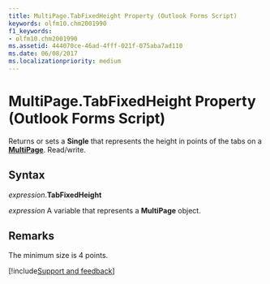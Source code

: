 ```yaml
---
title: MultiPage.TabFixedHeight Property (Outlook Forms Script)
keywords: olfm10.chm2001990
f1_keywords:
- olfm10.chm2001990
ms.assetid: 444070ce-46ad-4fff-021f-075aba7ad110
ms.date: 06/08/2017
ms.localizationpriority: medium
---
```



# MultiPage.TabFixedHeight Property (Outlook Forms Script)

Returns or sets a **Single** that represents the height in points of the tabs on a **[MultiPage](Outlook.multipage.md)**. Read/write.


## Syntax

_expression_.**TabFixedHeight**

_expression_ A variable that represents a **MultiPage** object.


## Remarks

The minimum size is 4 points.

[!include[Support and feedback](~/includes/feedback-boilerplate.md)]